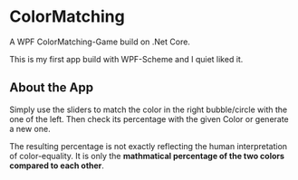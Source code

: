 # ColorMatching
A WPF ColorMatching-Game build on .Net Core.

This is my first app build with WPF-Scheme and I quiet liked it.

## About the App
Simply use the sliders to match the color in the right bubble/circle with the one of the left. Then check its percentage with the given Color or generate a new one.

The resulting percentage is not exactly reflecting the human interpretation of color-equality. It is only the **mathmatical percentage of the two colors compared to each other**.
